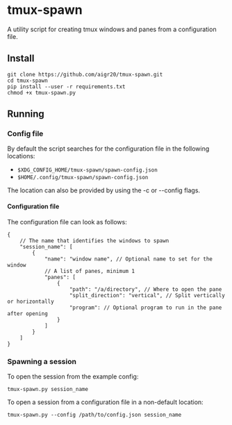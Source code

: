 # tmux-spawn

A utility script for creating tmux windows and panes from a configuration file.

## Install

```console
git clone https://github.com/aigr20/tmux-spawn.git
cd tmux-spawn
pip install --user -r requirements.txt
chmod +x tmux-spawn.py
```

## Running

### Config file

By default the script searches for the configuration file in the following locations:

-   `$XDG_CONFIG_HOME/tmux-spawn/spawn-config.json`
-   `$HOME/.config/tmux-spawn/spawn-config.json`

The location can also be provided by using the -c or --config flags.

#### Configuration file

The configuration file can look as follows:

```json5
{
    // The name that identifies the windows to spawn
    "session_name": [
        {
            "name": "window name", // Optional name to set for the window
            // A list of panes, minimum 1
            "panes": [
                {
                    "path": "/a/directory", // Where to open the pane
                    "split_direction": "vertical", // Split vertically or horizontally
                    "program": // Optional program to run in the pane after opening
                }
            ]
        }
    ]
}
```

### Spawning a session

To open the session from the example config:

```console
tmux-spawn.py session_name
```

To open a session from a configuration file in a non-default location:

```console
tmux-spawn.py --config /path/to/config.json session_name
```
